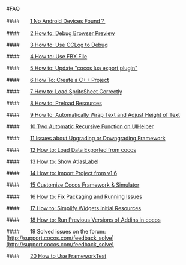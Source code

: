#FAQ

####&emsp;&emsp;[1 No Android Devices Found？](../connect-solution/en.md)

####&emsp;&emsp;[2 How to: Debug Browser Preview](../debug-on-browser/en.md)

####&emsp;&emsp;[3 How to: Use CCLog to Debug](../FWNoLog/en.md) 

####&emsp;&emsp;[4 How to: Use FBX File](../HowToUseFBX/en.md) 

####&emsp;&emsp;[5 How to: Update "cocos lua export plugin"](../LuaPluginUpdateError/en.md) 

####&emsp;&emsp;[6  How To: Create a C++ Project](../NoCreateCPPProject/en.md) 

####&emsp;&emsp;[7 How to: Load SpriteSheet Correctly](../OnePixelBug/en.md) 

####&emsp;&emsp;[8 How to: Preload Resources](../PreloadRes/en.md)  

####&emsp;&emsp;[9 How to: Automatically Wrap Text and Adjust Height of Text](../TextAuto/en.md) 

####&emsp;&emsp;[10 Two Automatic Recursive Function on UIHelper](../UIHelperGetNode/en.md) 

####&emsp;&emsp;[11 Issues about Upgrading or Downgrading Framework](../upgrade-framework/en.md)

####&emsp;&emsp;[12 How to: Load Data Exported from cocos](../LoadError/en.md)

####&emsp;&emsp;[13 How to: Show AtlasLabel](../ShowAtlasLabel/en.md)

####&emsp;&emsp;[14 How to: Import Project from v1.6](../Import1.6ProjectError/en.md)

####&emsp;&emsp;[15 Customize Cocos Framework & Simulator](../../chapter3/HowToCode/CustomizeFramework/en.md)

####&emsp;&emsp;[16 How to: Fix Packaging and Running Issues](../FixPackageError/en.md)

####&emsp;&emsp;[17 How to: Simplify Widgets Initial Resources](../SimplifyWidgetsRes/en.md)

####&emsp;&emsp;[18 How to: Run Previous Versions of Addins in cocos](../PluginLoadError/en.md)

####&emsp;&emsp;19 Solved issues on the forum: [http://support.cocos.com/feedback_solve](http://support.cocos.com/feedback_solve)

####&emsp;&emsp;[20 How to Use FrameworkTest](../HowToUseFrameworkTest/en.md)
